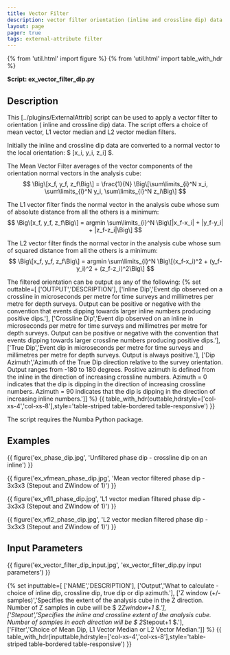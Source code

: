 ```yaml
---
title: Vector Filter
description: vector filter orientation (inline and crossline dip) data
layout: page
pager: true
tags: external-attribute filter
---
```


{% from 'util.html' import figure %}
{% from 'util.html' import table_with_hdr %}

__Script: ex_vector_filter_dip.py__

## Description
This [../plugins/ExternalAttrib] script can be used to apply a vector filter to orientation ( inline and crossline dip) data. The script offers a choice of mean vector, L1 vector median and L2 vector median filters.

Initially the inline and crossline dip data are converted to a normal vector to the local orientation: $ \[x_i, y_i, z_i\] $. 

The Mean Vector Filter averages of the vector components of the orientation normal vectors in the analysis cube:
$$
\Big\[x_f, y_f, z_f\Big\]  = \frac{1}{N} \Big\[\sum\limits_{i}^N x_i, \sum\limits_{i}^N y_i, \sum\limits_{i}^N z_i\Big\]
$$

The L1 vector filter finds the normal vector in the analysis cube whose sum of absolute distance from all the others is a minimum:
$$
\Big\[x_f, y_f, z_f\Big\] = argmin \sum\limits_{i}^N \Big\[|x_f-x_i| + |y_f-y_i| + |z_f-z_i|\Big\]
$$

The L2 vector filter finds the normal vector in the analysis cube whose sum of squared distance from all the others is a minimum:
$$
\Big\[x_f, y_f, z_f\Big\] = argmin \sum\limits_{i}^N \Big\[(x_f-x_i)^2 + (y_f-y_i)^2 + (z_f-z_i)^2\Big\]
$$


The filtered orientation can be output as any of the following:
{% set outtable=[
['OUTPUT','DESCRIPTION'],
['Inline Dip','Event dip observed on a crossline in microseconds per metre for time surveys and millimetres per metre for depth surveys. Output can be positive or negative with the convention that events dipping towards larger inline numbers producing positive dips.'],
['Crossline Dip','Event dip observed on an inline in microseconds per metre for time surveys and millimetres per metre for depth surveys. Output can be positive or negative with the convention that events dipping towards larger crossline numbers producing positive dips.'],
['True Dip','Event dip in microseconds per metre for time surveys and millimetres per metre for depth surveys. Output is always positive.'],
['Dip Azimuth','Azimuth of the True Dip direction relative to the survey orientation. Output ranges from -180 to 180 degrees. Positive azimuth is defined from the inline in the direction of increasing crossline numbers. Azimuth = 0 indicates that the dip is dipping in the direction of increasing crossline numbers. Azimuth = 90 indicates that the dip is dipping in the direction of increasing inline numbers.']]
%}
{{ table_with_hdr(outtable,hdrstyle=['col-xs-4','col-xs-8'],style='table-striped table-bordered table-responsive') }}


The script requires the Numba Python package.

## Examples
{{ figure('ex_phase_dip.jpg', 'Unfiltered phase dip - crossline dip on an inline') }}

{{ figure('ex_vfmean_phase_dip.jpg', 'Mean vector filtered phase dip - 3x3x3 (Stepout and ZWindow of 1)') }}

{{ figure('ex_vfl1_phase_dip.jpg', 'L1 vector median filtered phase dip - 3x3x3 (Stepout and ZWindow of 1)') }}

{{ figure('ex_vfl2_phase_dip.jpg', 'L2 vector median filtered phase dip - 3x3x3 (Stepout and ZWindow of 1)') }}

## Input Parameters
{{ figure('ex_vector_filter_dip_input.jpg', 'ex_vector_filter_dip.py input parameters') }}

{% set inputtable=[
['NAME','DESCRIPTION'],
['Output','What to calculate - choice of inline dip, crossline dip, true dip or dip azimuth.'],
['Z window (+/-samples)','Specifies the extent of the analysis cube in the Z direction. Number of Z samples in cube will be $ 2*Zwindow+1 $.'],
['Stepout','Specifies the inline and crossline extent of the analysis cube. Number of samples in each direction will be $ 2*Stepout+1 $.'],
['Filter','Choice of Mean Dip, L1 Vector Median or L2 Vector Median.']]
%}
{{ table_with_hdr(inputtable,hdrstyle=['col-xs-4','col-xs-8'],style='table-striped table-bordered table-responsive') }}




